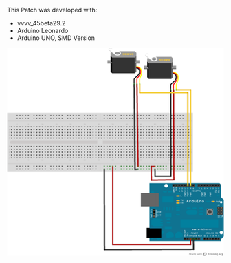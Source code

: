 This Patch was developed with:
* vvvv_45beta29.2
* Arduino Leonardo
* Arduino UNO, SMD Version

![imagename](div/Servomotor.png)
